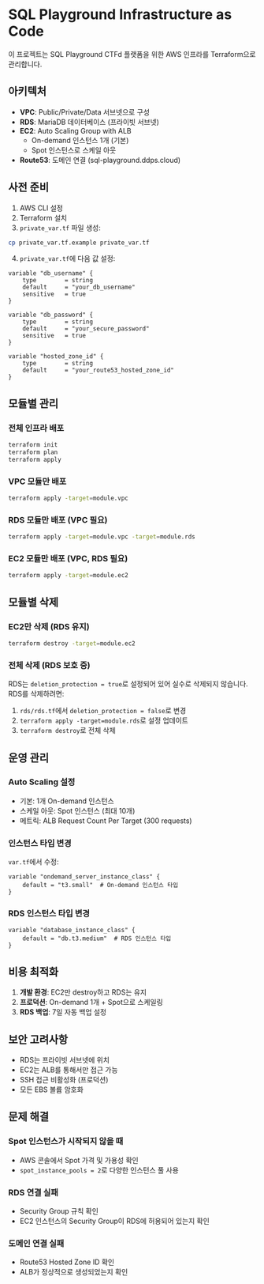 # SQL Playground Infrastructure as Code

이 프로젝트는 SQL Playground CTFd 플랫폼을 위한 AWS 인프라를 Terraform으로 관리합니다.

## 아키텍처

- **VPC**: Public/Private/Data 서브넷으로 구성
- **RDS**: MariaDB 데이터베이스 (프라이빗 서브넷)
- **EC2**: Auto Scaling Group with ALB
  - On-demand 인스턴스 1개 (기본)
  - Spot 인스턴스로 스케일 아웃
- **Route53**: 도메인 연결 (sql-playground.ddps.cloud)

## 사전 준비

1. AWS CLI 설정
2. Terraform 설치
3. `private_var.tf` 파일 생성:
```bash
cp private_var.tf.example private_var.tf
```

4. `private_var.tf`에 다음 값 설정:
```hcl
variable "db_username" {
    type        = string
    default     = "your_db_username"
    sensitive   = true
}

variable "db_password" {
    type        = string
    default     = "your_secure_password"
    sensitive   = true
}

variable "hosted_zone_id" {
    type        = string
    default     = "your_route53_hosted_zone_id"
}
```

## 모듈별 관리

### 전체 인프라 배포
```bash
terraform init
terraform plan
terraform apply
```

### VPC 모듈만 배포
```bash
terraform apply -target=module.vpc
```

### RDS 모듈만 배포 (VPC 필요)
```bash
terraform apply -target=module.vpc -target=module.rds
```

### EC2 모듈만 배포 (VPC, RDS 필요)
```bash
terraform apply -target=module.ec2
```

## 모듈별 삭제

### EC2만 삭제 (RDS 유지)
```bash
terraform destroy -target=module.ec2
```

### 전체 삭제 (RDS 보호 중)
RDS는 `deletion_protection = true`로 설정되어 있어 실수로 삭제되지 않습니다.
RDS를 삭제하려면:

1. `rds/rds.tf`에서 `deletion_protection = false`로 변경
2. `terraform apply -target=module.rds`로 설정 업데이트
3. `terraform destroy`로 전체 삭제

## 운영 관리

### Auto Scaling 설정
- 기본: 1개 On-demand 인스턴스
- 스케일 아웃: Spot 인스턴스 (최대 10개)
- 메트릭: ALB Request Count Per Target (300 requests)

### 인스턴스 타입 변경
`var.tf`에서 수정:
```hcl
variable "ondemand_server_instance_class" {
    default = "t3.small"  # On-demand 인스턴스 타입
}
```

### RDS 인스턴스 타입 변경
```hcl
variable "database_instance_class" {
    default = "db.t3.medium"  # RDS 인스턴스 타입
}
```

## 비용 최적화

1. **개발 환경**: EC2만 destroy하고 RDS는 유지
2. **프로덕션**: On-demand 1개 + Spot으로 스케일링
3. **RDS 백업**: 7일 자동 백업 설정

## 보안 고려사항

- RDS는 프라이빗 서브넷에 위치
- EC2는 ALB를 통해서만 접근 가능
- SSH 접근 비활성화 (프로덕션)
- 모든 EBS 볼륨 암호화

## 문제 해결

### Spot 인스턴스가 시작되지 않을 때
- AWS 콘솔에서 Spot 가격 및 가용성 확인
- `spot_instance_pools = 2`로 다양한 인스턴스 풀 사용

### RDS 연결 실패
- Security Group 규칙 확인
- EC2 인스턴스의 Security Group이 RDS에 허용되어 있는지 확인

### 도메인 연결 실패
- Route53 Hosted Zone ID 확인
- ALB가 정상적으로 생성되었는지 확인